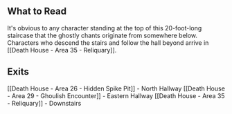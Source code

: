 ## What to Read
It's obvious to any character standing at the top of this 20-foot-long staircase that the ghostly chants originate from somewhere below. Characters who descend the stairs and follow the hall beyond arrive in [[Death House - Area 35 - Reliquary]].

## Exits
[[Death House - Area 26 - Hidden Spike Pit]] - North Hallway
[[Death House - Area 29 - Ghoulish Encounter]] - Eastern Hallway
[[Death House - Area 35 - Reliquary]] - Downstairs
